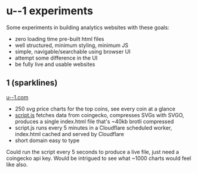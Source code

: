 # u--1 experiments

Some experiments in building analytics websites with these goals:

- zero loading time pre-built html files
- well structured, minimum styling, minimum JS
- simple, navigable/searchable using browser UI
- attempt some difference in the UI
- be fully live and usable websites

## 1 (sparklines)

[u--1.com](https://u--1.com)

- 250 svg price charts for the top coins, see every coin at a glance
- [script.js](https://github.com/geeogi/u--1/blob/main/sparklines/script.js) fetches data from coingecko, compresses SVGs with SVGO, produces a single index.html file that's ~40kb brotli compressed
- script.js runs every 5 minutes in a Cloudflare scheduled worker, index.html cached and served by Cloudflare
- short domain easy to type

Could run the script every 5 seconds to produce a live file, just need a coingecko api key. Would be intrigued to see what ~1000 charts would feel like also.

